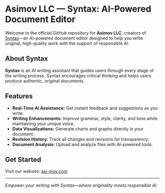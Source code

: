 # Asimov LLC — Syntax: AI-Powered Document Editor

Welcome to the official GitHub repository for **Asimov LLC**, creators of [Syntax](https://asi-mov.com)—an AI-powered document editor designed to help you write original, high-quality work with the support of responsible AI.

## About Syntax

**Syntax** is an AI writing assistant that guides users through every stage of the writing process. Syntax encourages critical thinking and helps users produce authentic, original documents.

## Features

- **Real-Time AI Assistance:** Get instant feedback and suggestions as you write.
- **Writing Enhancements:** Improve grammar, style, clarity, and tone while maintaining your unique voice.
- **Data Visualizations:** Generate charts and graphs directly in your document.
- **Revision History:** Track all changes and revisions for transparency.
- **Document Analysis:** Upload and analyze files with AI-powered tools.

## Get Started

Visit our website: [asi-mov.com](https://asi-mov.com)

---

*Empower your writing with Syntax—where originality meets responsible AI.*
